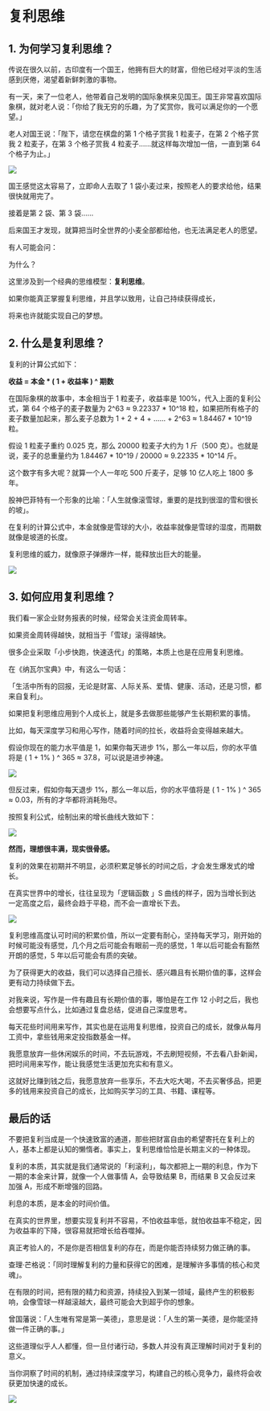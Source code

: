 # 复利思维

## 1. 为何学习复利思维？

传说在很久以前，古印度有一个国王，他拥有巨大的财富，但他已经对平淡的生活感到厌倦，渴望着新鲜刺激的事物。

有一天，来了一位老人，他带着自己发明的国际象棋来见国王。国王非常喜欢国际象棋，就对老人说：「你给了我无穷的乐趣，为了奖赏你，我可以满足你的一个愿望。」

老人对国王说：「陛下，请您在棋盘的第 1 个格子赏我 1 粒麦子，在第 2 个格子赏我 2 粒麦子，在第 3 个格子赏我 4 粒麦子……就这样每次增加一倍，一直到第 64 个格子为止。」

![](https://mmbiz.qpic.cn/mmbiz_jpg/giaycic3UNwo2BqKNM7A4mcPOibM1IGmWic3Fic4pkiaWQZpcPHA6Jtw4WyWhjd9DmPfwHkg8tNLITH6G5d4I4SedMoQ/640?wx_fmt=jpeg) 

国王感觉这太容易了，立即命人去取了 1 袋小麦过来，按照老人的要求给他，结果很快就用完了。

接着是第 2 袋、第 3 袋……

后来国王才发现，就算把当时全世界的小麦全部都给他，也无法满足老人的愿望。

有人可能会问：

为什么？

这里涉及到一个经典的思维模型：**复利思维**。

如果你能真正掌握复利思维，并且学以致用，让自己持续获得成长，

将来也许就能实现自己的梦想。

## 2. 什么是复利思维？

复利的计算公式如下：

**收益 = 本金 * ( 1 + 收益率 ) ^ 期数**

在国际象棋的故事中，本金相当于 1 粒麦子，收益率是 100%，代入上面的复利公式，第 64 个格子的麦子数量为 2^63 ≈ 9.22337 * 10^18 粒，如果把所有格子的麦子数量加起来，那么麦子总数为 1 + 2 + 4 + …… + 2^63 ≈ 1.84467 * 10^19 粒。

假设 1 粒麦子重约 0.025 克，那么 20000 粒麦子大约为 1 斤（500 克）。也就是说，麦子的总重量约为 1.84467 * 10^19 / 20000 ≈ 9.22335 * 10^14 斤。

这个数字有多大呢？就算一个人一年吃 500 斤麦子，足够 10 亿人吃上 1800 多年。

股神巴菲特有一个形象的比喻：「人生就像滚雪球，重要的是找到很湿的雪和很长的坡」。

在复利的计算公式中，本金就像是雪球的大小，收益率就像是雪球的湿度，而期数就像是坡道的长度。

复利思维的威力，就像原子弹爆炸一样，能释放出巨大的能量。

![](https://mmbiz.qpic.cn/mmbiz_jpg/giaycic3UNwo2BqKNM7A4mcPOibM1IGmWic3Y95avKa4DnOc5QiaNicgPmxmo7uPHccKKVibsepZPPgc0ubibeFlNhhjOg/640?wx_fmt=jpeg) 

## 3. 如何应用复利思维？

我们看一家企业财务报表的时候，经常会关注资金周转率。

如果资金周转得越快，就相当于「雪球」滚得越快。

很多企业采取「小步快跑，快速迭代」的策略，本质上也是在应用复利思维。

在《纳瓦尔宝典》中，有这么一句话：

「生活中所有的回报，无论是财富、人际关系、爱情、健康、活动，还是习惯，都来自复利」。

如果把复利思维应用到个人成长上，就是多去做那些能够产生长期积累的事情。

比如，每天深度学习和用心写作，随着时间的拉长，收益将会变得越来越大。

假设你现在的能力水平值是 1，如果你每天进步 1%，那么一年以后，你的水平值将是 ( 1 + 1% ) ^ 365 ≈ 37.8，可以说是进步神速。

![](https://mmbiz.qpic.cn/mmbiz_png/giaycic3UNwo2LicZRsBo3bdFN1QRtewVibqwurHbgLgOQsltfESIWricunzIJxjpG1fHjQ8tHe3pqwHfc2RSbqJHHw/640?wx_fmt=png) 

但反过来，假如你每天退步 1%，那么一年以后，你的水平值将是 ( 1 - 1% ) ^ 365 ≈ 0.03，所有的才华都将消耗殆尽。

按照复利公式，绘制出来的增长曲线大致如下：

![](https://mmbiz.qpic.cn/mmbiz_png/giaycic3UNwo2LicZRsBo3bdFN1QRtewVibqCd3R4GzzImPL0u4dsjCDdJbg6J3icUCRUKJCia5V3dY3QDS2SUibdQibng/640?wx_fmt=png) 

**然而，理想很丰满，现实很骨感。**

复利的效果在初期并不明显，必须积累足够长的时间之后，才会发生爆发式的增长。

在真实世界中的增长，往往呈现为「逻辑函数 」S 曲线的样子，因为当增长到达一定高度之后，最终会趋于平稳，而不会一直增长下去。

![](https://mmbiz.qpic.cn/mmbiz_jpg/giaycic3UNwo2LicZRsBo3bdFN1QRtewVibqCd3R4GzzImPL0u4dsjCDdJbg6J3icUCRUKJCia5V3dY3QDS2SUibdQibng/640?wx_fmt=jpeg) 

复利思维高度认可时间的积累价值，所以一定要有耐心，坚持每天学习，刚开始的时候可能没有感觉，几个月之后可能会有眼前一亮的感觉，1 年以后可能会有豁然开朗的感觉，5 年以后可能会有质的突破。

为了获得更大的收益，我们可以选择自己擅长、感兴趣且有长期价值的事，这样会更有动力持续做下去。

对我来说，写作是一件有趣且有长期价值的事，哪怕是在工作 12 小时之后，我也会想要写点什么，比如通过复盘总结，促进自己深度思考。

每天花些时间用来写作，其实也是在运用复利思维，投资自己的成长，就像从每月工资中，拿些钱用来定投指数基金一样。

我愿意放弃一些休闲娱乐的时间，不去玩游戏，不去刷短视频，不去看八卦新闻，把时间用来写作，能让我感觉生活更加充实和有意义。

这就好比赚到钱之后，我愿意放弃一些享乐，不去大吃大喝，不去买奢侈品，把更多的钱用来投资自己的成长，比如购买学习的工具、书籍、课程等。

## 最后的话

不要把复利当成是一个快速致富的通道，那些把财富自由的希望寄托在复利上的人，基本上都是认知的懒惰者。事实上，复利思维恰恰是长期主义的一种体现。

复利的本质，其实就是我们通常说的「利滚利」，每次都把上一期的利息，作为下一期的本金来计算，就像一个人做事情 A，会导致结果 B，而结果 B 又会反过来加强 A，形成不断增强的回路。

利息的本质，是本金的时间价值。

在真实的世界里，想要实现复利并不容易，不怕收益率低，就怕收益率不稳定，因为收益率的下降，很容易就把增长给吞噬掉。

真正考验人的，不是你是否相信复利的存在，而是你能否持续努力做正确的事。

查理·芒格说：「同时理解复利的力量和获得它的困难，是理解许多事情的核心和灵魂」。

在有限的时间，把有限的精力和资源，持续投入到某一领域，最终产生的积极影响，会像雪球一样越滚越大，最终可能会大到超乎你的想象。

曾国藩说：「人生唯有常是第一美德」，意思是说：「人生的第一美德，是你能坚持做一件正确的事。」

这些道理似乎人人都懂，但一旦付诸行动，多数人并没有真正理解时间对于复利的意义。

当你洞察了时间的机制，通过持续深度学习，构建自己的核心竞争力，最终将会收获更加快速的成长。

![](https://visitor-badge.laobi.icu/badge?page_id=sjhfx.linji&left_text=PageViews&right_color=%2300589F)